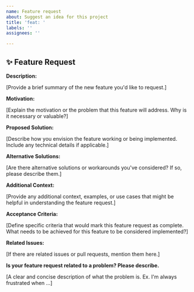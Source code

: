 ```yaml
---
name: Feature request
about: Suggest an idea for this project
title: 'feat: '
labels: ''
assignees: ''

---
```


## ✨ Feature Request

**Description:**

[Provide a brief summary of the new feature you'd like to request.]

**Motivation:**

[Explain the motivation or the problem that this feature will address. Why is it necessary or valuable?]

**Proposed Solution:**

[Describe how you envision the feature working or being implemented. Include any technical details if applicable.]

**Alternative Solutions:**

[Are there alternative solutions or workarounds you've considered? If so, please describe them.]

**Additional Context:**

[Provide any additional context, examples, or use cases that might be helpful in understanding the feature request.]

**Acceptance Criteria:**

[Define specific criteria that would mark this feature request as complete. What needs to be achieved for this feature to be considered implemented?]

**Related Issues:**

[If there are related issues or pull requests, mention them here.]

**Is your feature request related to a problem? Please describe.**

[A clear and concise description of what the problem is. Ex. I'm always frustrated when ...]

